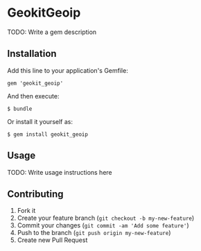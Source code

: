 # GeokitGeoip

TODO: Write a gem description

## Installation

Add this line to your application's Gemfile:

    gem 'geokit_geoip'

And then execute:

    $ bundle

Or install it yourself as:

    $ gem install geokit_geoip

## Usage

TODO: Write usage instructions here

## Contributing

1. Fork it
2. Create your feature branch (`git checkout -b my-new-feature`)
3. Commit your changes (`git commit -am 'Add some feature'`)
4. Push to the branch (`git push origin my-new-feature`)
5. Create new Pull Request
